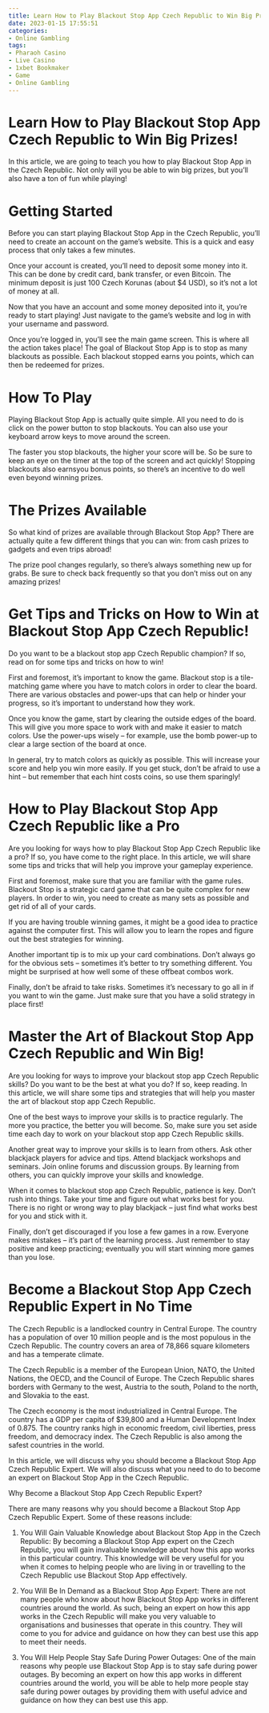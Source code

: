 ```yaml
---
title: Learn How to Play Blackout Stop App Czech Republic to Win Big Prizes!
date: 2023-01-15 17:55:51
categories:
- Online Gambling
tags:
- Pharaoh Casino
- Live Casino
- 1xbet Bookmaker
- Game
- Online Gambling
---
```



#  Learn How to Play Blackout Stop App Czech Republic to Win Big Prizes!

In this article, we are going to teach you how to play Blackout Stop App in the Czech Republic. Not only will you be able to win big prizes, but you’ll also have a ton of fun while playing!

# Getting Started

Before you can start playing Blackout Stop App in the Czech Republic, you’ll need to create an account on the game’s website. This is a quick and easy process that only takes a few minutes.

Once your account is created, you’ll need to deposit some money into it. This can be done by credit card, bank transfer, or even Bitcoin. The minimum deposit is just 100 Czech Korunas (about $4 USD), so it’s not a lot of money at all.

Now that you have an account and some money deposited into it, you’re ready to start playing! Just navigate to the game’s website and log in with your username and password.

Once you’re logged in, you’ll see the main game screen. This is where all the action takes place! The goal of Blackout Stop App is to stop as many blackouts as possible. Each blackout stopped earns you points, which can then be redeemed for prizes.

# How To Play

Playing Blackout Stop App is actually quite simple. All you need to do is click on the power button to stop blackouts. You can also use your keyboard arrow keys to move around the screen.

The faster you stop blackouts, the higher your score will be. So be sure to keep an eye on the timer at the top of the screen and act quickly! Stopping blackouts also earnsyou bonus points, so there’s an incentive to do well even beyond winning prizes.

# The Prizes Available

So what kind of prizes are available through Blackout Stop App? There are actually quite a few different things that you can win: from cash prizes to gadgets and even trips abroad!


The prize pool changes regularly, so there’s always something new up for grabs. Be sure to check back frequently so that you don’t miss out on any amazing prizes!

#  Get Tips and Tricks on How to Win at Blackout Stop App Czech Republic!

Do you want to be a blackout stop app Czech Republic champion? If so, read on for some tips and tricks on how to win!

First and foremost, it’s important to know the game. Blackout stop is a tile-matching game where you have to match colors in order to clear the board. There are various obstacles and power-ups that can help or hinder your progress, so it’s important to understand how they work.

Once you know the game, start by clearing the outside edges of the board. This will give you more space to work with and make it easier to match colors. Use the power-ups wisely – for example, use the bomb power-up to clear a large section of the board at once.

In general, try to match colors as quickly as possible. This will increase your score and help you win more easily. If you get stuck, don’t be afraid to use a hint – but remember that each hint costs coins, so use them sparingly!

#  How to Play Blackout Stop App Czech Republic like a Pro 

Are you looking for ways how to play Blackout Stop App Czech Republic like a pro? If so, you have come to the right place. In this article, we will share some tips and tricks that will help you improve your gameplay experience.

First and foremost, make sure that you are familiar with the game rules. Blackout Stop is a strategic card game that can be quite complex for new players. In order to win, you need to create as many sets as possible and get rid of all of your cards.

If you are having trouble winning games, it might be a good idea to practice against the computer first. This will allow you to learn the ropes and figure out the best strategies for winning.

Another important tip is to mix up your card combinations. Don’t always go for the obvious sets – sometimes it’s better to try something different. You might be surprised at how well some of these offbeat combos work.

Finally, don’t be afraid to take risks. Sometimes it’s necessary to go all in if you want to win the game. Just make sure that you have a solid strategy in place first!

#  Master the Art of Blackout Stop App Czech Republic and Win Big!

Are you looking for ways to improve your blackout stop app Czech Republic skills? Do you want to be the best at what you do? If so, keep reading. In this article, we will share some tips and strategies that will help you master the art of blackout stop app Czech Republic.

One of the best ways to improve your skills is to practice regularly. The more you practice, the better you will become. So, make sure you set aside time each day to work on your blackout stop app Czech Republic skills.

Another great way to improve your skills is to learn from others. Ask other blackjack players for advice and tips. Attend blackjack workshops and seminars. Join online forums and discussion groups. By learning from others, you can quickly improve your skills and knowledge.

When it comes to blackout stop app Czech Republic, patience is key. Don’t rush into things. Take your time and figure out what works best for you. There is no right or wrong way to play blackjack – just find what works best for you and stick with it.

Finally, don’t get discouraged if you lose a few games in a row. Everyone makes mistakes – it’s part of the learning process. Just remember to stay positive and keep practicing; eventually you will start winning more games than you lose.

#  Become a Blackout Stop App Czech Republic Expert in No Time

The Czech Republic is a landlocked country in Central Europe. The country has a population of over 10 million people and is the most populous in the Czech Republic. The country covers an area of 78,866 square kilometers and has a temperate climate.

The Czech Republic is a member of the European Union, NATO, the United Nations, the OECD, and the Council of Europe. The Czech Republic shares borders with Germany to the west, Austria to the south, Poland to the north, and Slovakia to the east.

The Czech economy is the most industrialized in Central Europe. The country has a GDP per capita of $39,800 and a Human Development Index of 0.875. The country ranks high in economic freedom, civil liberties, press freedom, and democracy index. The Czech Republic is also among the safest countries in the world.

In this article, we will discuss why you should become a Blackout Stop App Czech Republic Expert. We will also discuss what you need to do to become an expert on Blackout Stop App in the Czech Republic.

Why Become a Blackout Stop App Czech Republic Expert?

There are many reasons why you should become a Blackout Stop App Czech Republic Expert. Some of these reasons include:

1) You Will Gain Valuable Knowledge about Blackout Stop App in the Czech Republic: By becoming a Blackout Stop App expert on the Czech Republic, you will gain invaluable knowledge about how this app works in this particular country. This knowledge will be very useful for you when it comes to helping people who are living in or travelling to the Czech Republic use Blackout Stop App effectively.

2) You Will Be In Demand as a Blackout Stop App Expert: There are not many people who know about how Blackout Stop App works in different countries around the world. As such, being an expert on how this app works in the Czech Republic will make you very valuable to organisations and businesses that operate in this country. They will come to you for advice and guidance on how they can best use this app to meet their needs.

3) You Will Help People Stay Safe During Power Outages: One of the main reasons why people use Blackout Stop App is to stay safe during power outages. By becoming an expert on how this app works in different countries around the world, you will be able to help more people stay safe during power outages by providing them with useful advice and guidance on how they can best use this app.